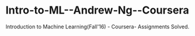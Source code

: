 # Intro-to-ML--Andrew-Ng--Coursera
Introduction to Machine Learning(Fall'16) - Coursera- Assignments Solved.
